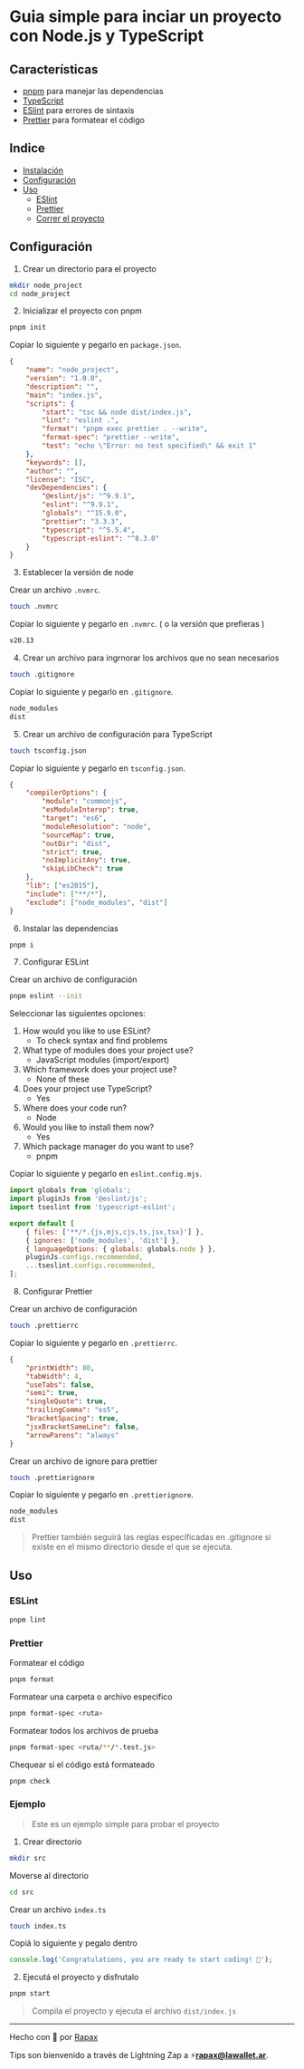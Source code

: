 # Guia simple para inciar un proyecto con Node.js y TypeScript

## Características

-   [pnpm](https://pnpm.io/) para manejar las dependencias
-   [TypeScript](https://typescriptlang.org/)
-   [ESlint](https://eslint.org/) para errores de sintaxis
-   [Prettier](https://prettier.io/) para formatear el código

## Indice

-   [Instalación](#instalación)
-   [Configuración](#configuración)
-   [Uso](#uso)
    -   [ESlint](#eslint)
    -   [Prettier](#prettier)
    -   [Correr el proyecto](#correr-el-proyecto)

## Configuración

1. Crear un directorio para el proyecto

```bash
mkdir node_project
cd node_project
```

2. Inicializar el proyecto con pnpm

```bash
pnpm init
```

Copiar lo siguiente y pegarlo en `package.json`.

```json
{
    "name": "node_project",
    "version": "1.0.0",
    "description": "",
    "main": "index.js",
    "scripts": {
        "start": "tsc && node dist/index.js",
        "lint": "eslint .",
        "format": "pnpm exec prettier . --write",
        "format-spec": "prettier --write",
        "test": "echo \"Error: no test specified\" && exit 1"
    },
    "keywords": [],
    "author": "",
    "license": "ISC",
    "devDependencies": {
        "@eslint/js": "^9.9.1",
        "eslint": "^9.9.1",
        "globals": "^15.9.0",
        "prettier": "3.3.3",
        "typescript": "^5.5.4",
        "typescript-eslint": "^8.3.0"
    }
}
```

3. Establecer la versión de node

Crear un archivo `.nvmrc`.

```bash
touch .nvmrc
```

Copiar lo siguiente y pegarlo en `.nvmrc`. ( o la versión que prefieras )

```txt
v20.13
```

4. Crear un archivo para ingrnorar los archivos que no sean necesarios

```bash
touch .gitignore
```

Copiar lo siguiente y pegarlo en `.gitignore`.

```txt
node_modules
dist
```

5. Crear un archivo de configuración para TypeScript

```bash
touch tsconfig.json
```

Copiar lo siguiente y pegarlo en `tsconfig.json`.

```json
{
    "compilerOptions": {
        "module": "commonjs",
        "esModuleInterop": true,
        "target": "es6",
        "moduleResolution": "node",
        "sourceMap": true,
        "outDir": "dist",
        "strict": true,
        "noImplicitAny": true,
        "skipLibCheck": true
    },
    "lib": ["es2015"],
    "include": ["**/*"],
    "exclude": ["node_modules", "dist"]
}
```

6. Instalar las dependencias

```bash
pnpm i
```

7. Configurar ESLint

Crear un archivo de configuración

```bash
pnpm eslint --init
```

Seleccionar las siguientes opciones:

1. How would you like to use ESLint?
    - To check syntax and find problems
2. What type of modules does your project use?
    - JavaScript modules (import/export)
3. Which framework does your project use?
    - None of these
4. Does your project use TypeScript?
    - Yes
5. Where does your code run?
    - Node
6. Would you like to install them now?
    - Yes
7. Which package manager do you want to use?
    - pnpm

Copiar lo siguiente y pegarlo en `eslint.config.mjs`.

```javascript
import globals from 'globals';
import pluginJs from '@eslint/js';
import tseslint from 'typescript-eslint';

export default [
    { files: ['**/*.{js,mjs,cjs,ts,jsx,tsx}'] },
    { ignores: ['node_modules', 'dist'] },
    { languageOptions: { globals: globals.node } },
    pluginJs.configs.recommended,
    ...tseslint.configs.recommended,
];
```

8. Configurar Prettier

Crear un archivo de configuración

```bash
touch .prettierrc
```

Copiar lo siguiente y pegarlo en `.prettierrc`.

```json
{
    "printWidth": 80,
    "tabWidth": 4,
    "useTabs": false,
    "semi": true,
    "singleQuote": true,
    "trailingComma": "es5",
    "bracketSpacing": true,
    "jsxBracketSameLine": false,
    "arrowParens": "always"
}
```

Crear un archivo de ignore para prettier

```bash
touch .prettierignore
```

Copiar lo siguiente y pegarlo en `.prettierignore`.

```txt
node_modules
dist
```

> Prettier también seguirá las reglas especificadas en .gitignore si existe en el mismo directorio desde el que se ejecuta.

## Uso

### ESLint

```bash
pnpm lint
```

### Prettier

Formatear el código

```bash
pnpm format
```

Formatear una carpeta o archivo específico

```bash
pnpm format-spec <ruta>
```

Formatear todos los archivos de prueba

```bash
pnpm format-spec <ruta/**/*.test.js>
```

Chequear si el código está formateado

```bash
pnpm check
```

### Ejemplo

> Este es un ejemplo simple para probar el proyecto

1. Crear directorio

```bash
mkdir src
```

Moverse al directorio

```bash
cd src
```

Crear un archivo `index.ts`

```bash
touch index.ts
```

Copiá lo siguiente y pegalo dentro

```typescript
console.log('Congratulations, you are ready to start coding! 🎉');
```

2. Ejecutá el proyecto y disfrutalo

```bash
pnpm start
```

> Compila el proyecto y ejecuta el archivo `dist/index.js`

---

Hecho con :open_hands: por [Rapax](https://rapax.dev)

Tips son bienvenido a través de Lightning Zap a :zap:**rapax@lawallet.ar**.
